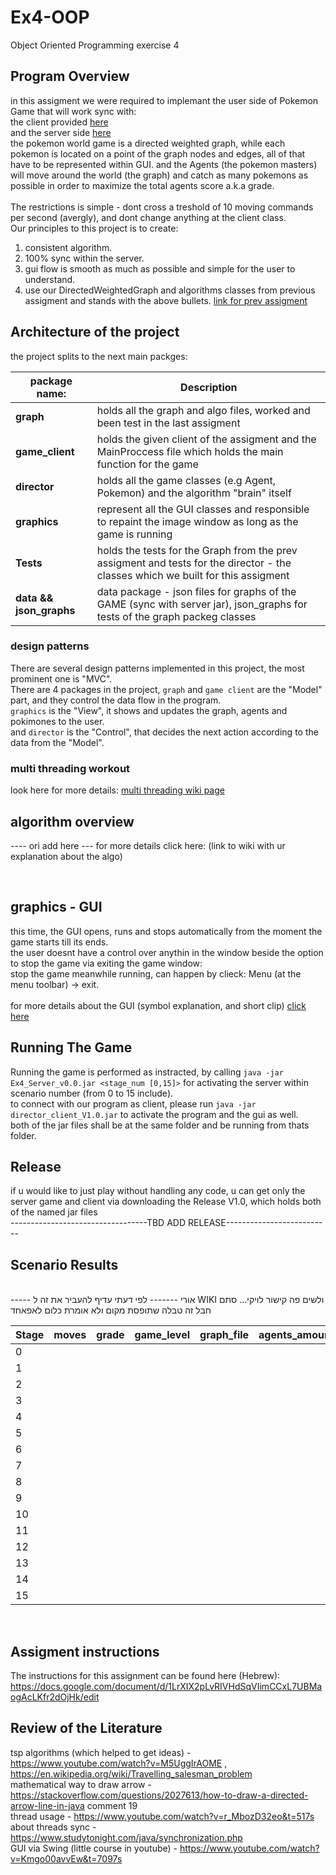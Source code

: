 # Ex4-OOP
Object Oriented Programming exercise 4<br>
## Program Overview
in this assigment we were required to implemant the user side of Pokemon Game that will work sync with: <br>
the client provided [here](https://github.com/benmoshe/OOP_2021/tree/main/Assignments/Ex4/src/ex4_java_client) <br>
and the server side [here](https://github.com/benmoshe/OOP_2021/tree/main/Assignments/Ex4) <br> 
the pokemon world game is a directed weighted graph, while each pokemon is located on a point of the graph nodes and edges, all of that have to be represented within GUI.
and the Agents (the pokemon masters) will move around the world (the graph) and catch as many pokemons as possible in order to maximize the total agents score a.k.a grade. <br>
<br>
The restrictions is simple - dont cross a treshold of 10 moving commands per second (avergly), and dont change anything at the client class.<br>
Our principles to this project is to create:<br>
1. consistent algorithm. <br>
2. 100% sync within the server. <br>
3. gui flow is smooth as much as possible and simple for the user to understand. <br>
4. use our DirectedWeightedGraph and algorithms classes from previous assigment and stands with the above bullets. [link for prev assigment](https://github.com/amiramir96/Ex2-OOP) <br>

## Architecture of the project
the project splits to the next main packges:

|**package name:**|                                                     **Description**                                                                                      |
|-----------------|----------------------------------------------------------------------------------------------------------------------------------------------------------|
| **graph**       |    holds all the graph and algo files, worked and been test in the last assigment                                                                        | 
| **game_client** |     holds the given client of the assigment and the MainProccess file which holds the main function for the game                                      |   
|  **director**   |   holds all the game classes (e.g Agent, Pokemon) and the algorithm "brain" itself                                                                     |   
|  **graphics**   |    represent all the GUI classes and responsible to repaint the image window as long as the game is running                                               |
| **Tests**       |  holds the tests for the Graph from the prev assigment and tests for the director - the classes which we built for this assigment                          | 
| **data && json_graphs**   |   data package - json files for graphs of the GAME (sync with server jar), json_graphs for tests of the graph packeg classes                   |

###  design patterns
There are several design patterns implemented in this project, the most prominent one is "MVC".  
There are 4 packages in the project, `graph` and `game client` are the "Model" part, and they control the data flow in the program.  
`graphics` is the "View", it shows and updates the graph, agents and pokimones to the user.  
and `director` is the "Control", that decides the next action according to the data from the "Model".  

### multi threading workout
look here for more details: [multi threading wiki page](https://github.com/amiramir96/Ex4_OOP/wiki/multi-thread-workout) <br>


## algorithm overview
---- ori add here ---
for more details click here:  (link to wiki with ur explanation about the algo)

<br>

## graphics - GUI 
this time, the GUI opens, runs and stops automatically from the moment the game starts till its ends. <br>
the user doesnt have a control over anythin in the window beside the option to stop the game via exiting the game window:<br>
     stop the game meanwhile running, can happen by clieck: Menu (at the menu toolbar) -> exit. <br>
<br>
for more details about the GUI (symbol explanation, and short clip) [click here](https://github.com/amiramir96/Ex4_OOP/wiki/GUI)
<br>


## Running The Game
Running the game is performed as instracted, by calling `java -jar Ex4_Server_v0.0.jar <stage_num [0,15]>` for activating the server within scenario number (from 0 to 15 include). <br>
to connect with our program as client, please run `java -jar director_client_V1.0.jar` to activate the program and the gui as well. <br>
both of the jar files shall be at the same folder and be running from thats folder. <br>

## Release 
if u would like to just play without handling any code, u can get only the server game and client via downloading the Release V1.0, which holds both of the named jar files <br>
----------------------------------TBD ADD RELEASE--------------------------
<br>

## Scenario Results
<br>
----- אורי -------
לפי דעתי עדיף להעביר את זה ל WIKI 
ולשים פה קישור לויקי... סתם חבל זה טבלה שתופסת מקום ולא אומרת כלום לאפאחד 
<br>

| **Stage** | **moves** | **grade** | **game_level** | **graph_file** | **agents_amount**|
|-----------|-----------|-----------|----------------|----------------|------------------|
| 0         |           |           |                |                |                  |
| 1         |           |           |                |                |                  |
| 2         |           |           |                |                |                  |
| 3         |           |           |                |                |                  |
| 4         |           |           |                |                |                  |
| 5         |           |           |                |                |                  |
| 6         |           |           |                |                |                  |
| 7         |           |           |                |                |                  |
| 8         |           |           |                |                |                  |
| 9         |           |           |                |                |                  |
| 10        |           |           |                |                |                  |
| 11        |           |           |                |                |                  |
| 12        |           |           |                |                |                  |
| 13        |           |           |                |                |                  |
| 14        |           |           |                |                |                  |
| 15        |           |           |                |                |                  |

<br>

## Assigment instructions
The instructions for this assignment can be found here (Hebrew):  
https://docs.google.com/document/d/1LrXIX2pLvRIVHdSqVIimCCxL7UBMaogAcLKfr2dOjHk/edit
<br>

## Review of the Literature
tsp algorithms (which helped to get ideas) - https://www.youtube.com/watch?v=M5UggIrAOME , https://en.wikipedia.org/wiki/Travelling_salesman_problem <br>
mathematical way to draw arrow - https://stackoverflow.com/questions/2027613/how-to-draw-a-directed-arrow-line-in-java comment 19 <br>
thread usage - https://www.youtube.com/watch?v=r_MbozD32eo&t=517s <br>
about threads sync - https://www.studytonight.com/java/synchronization.php <br>
GUI via Swing (little course in youtube) - https://www.youtube.com/watch?v=Kmgo00avvEw&t=7097s <br>

